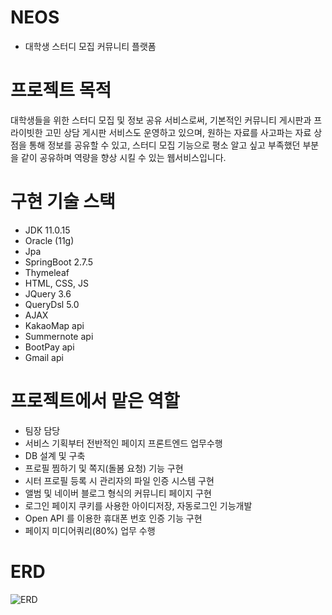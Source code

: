 # NEOS
- 대학생 스터디 모집 커뮤니티 플랫폼

# 프로젝트 목적 
대학생들을 위한 스터디 모집 및 정보 공유 서비스로써, 기본적인 커뮤니티 게시판과 프라이빗한 고민 상담 게시판 서비스도 운영하고 있으며, 원하는 자료를 사고파는 자료 상점을 통해 정보를 공유할 수 있고, 스터디 모집 기능으로 평소 알고 싶고 부족했던 부분을 같이 공유하며 역량을 향상 시킬 수 있는 웹서비스입니다.

# 구현 기술 스택 
- JDK 11.0.15
- Oracle (11g)
- Jpa
- SpringBoot 2.7.5
- Thymeleaf
- HTML, CSS, JS
- JQuery 3.6
- QueryDsl 5.0
- AJAX
- KakaoMap api
- Summernote api 
- BootPay api
- Gmail api 


# 프로젝트에서 맡은 역할 
- 팀장 담당 
- 서비스 기획부터 전반적인 페이지 프론트엔드 업무수행
- DB 설계 및 구축 
- 프로필 찜하기 및 쪽지(돌봄 요청) 기능 구현 
- 시터 프로필 등록 시 관리자의 파일 인증 시스템 구현 
- 앨범 및 네이버 블로그 형식의 커뮤니티 페이지 구현 
- 로그인 페이지 쿠키를 사용한 아이디저장, 자동로그인 기능개발
- Open API 를 이용한 휴대폰 번호 인증 기능 구현         
- 페이지 미디어쿼리(80%) 업무 수행  

# ERD
![ERD](https://user-images.githubusercontent.com/99070762/172318063-76135102-fecb-49d5-8f19-335285ac9d20.jpg)



